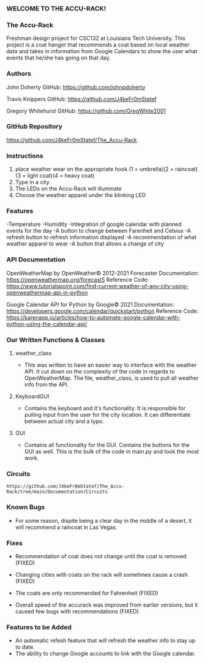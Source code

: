 
### WELCOME TO THE ACCU-RACK! ###

### The Accu-Rack ###
Freshman design project for CSC132 at Louisiana Tech University.  This project is a coat hanger that recommends a coat based on local weather data and takes in information from Google Calendars to show the user what events that he/she has going on that day. 

### Authors ###
John Doherty
GitHub: https://github.com/johnpdoherty

Travis Knippers
GitHub: https://github.com/J4keFr0mStatef

Gregory Whitehurst
GitHub: https://github.com/GregWhite2001

### GitHub Repository ###
https://github.com/J4keFr0mStatef/The_Accu-Rack

### Instructions ###
1. place weather wear on the appropriate hook
(1 = umbrella)(2 = raincoat)(3 = light coat)(4 = heavy coat) 
2. Type in a city
3. The LEDs on the Accu-Rack will illuminate
4. Choose the weather apparel under the blinking LED

### Features ###
-Temperature
-Humidity
-Integration of google calendar with planned events for the day
-A button to change between Farenheit and Celsius
-A refresh button to refresh information displayed
-A recommendation of what weather apparel to wear
-A button that allows a change of city

### API Documentation ###
OpenWeatherMap by OpenWeather© 2012-2021
Forecaster Documentation: https://openweathermap.org/forecast5
Reference Code: https://www.tutorialspoint.com/find-current-weather-of-any-city-using-openweathermap-api-in-python

Google Calendar API for Python by Google© 2021
Documentation: https://developers.google.com/calendar/quickstart/python
Reference Code: https://karenapp.io/articles/how-to-automate-google-calendar-with-python-using-the-calendar-api/

### Our Written Functions & Classes ###
1. weather_class
    - This was written to have an easier way to interface with the weather API. It cut down
      on the complexity of the code in regards to OpenWeatherMap. The file, weather_class,
      is used to pull all weather info from the API.

2. KeyboardGUI
    - Contains the keyboard and it's functionality. It is responsible for pulling input from
      the user for the city location. It can differentiate between actual city and a typo.

3. GUI
    - Contains all functionality for the GUI. Contains the buttons for the GUI as well.
      This is the bulk of the code in main.py and took the most work.

### Circuits ###
    https://github.com/J4keFr0mStatef/The_Accu-Rack/tree/main/Documentation/Circuits

### Known Bugs ###
- For some reason, dispite being a clear day in the middle of a desert, it will recommend a raincoat in Las Vegas.

### Fixes ###
- Recommendation of coat does not change until the coat is removed (FIXED)

- Changing cities with coats on the rack will sometimes cause a crash (FIXED)

- The coats are only recommended for Fahrenheit (FIXED)

- Overall speed of the accurack was improved from earlier versions, but it caused few bugs with recommendations (FIXED)

### Features to be Added ###
- An automatic refesh feature that will refresh the weather info to stay up to date.
- The ability to change Google accounts to link with the Google calendar.

